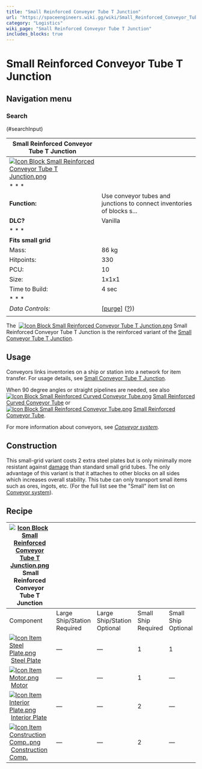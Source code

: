 ```yaml
---
title: "Small Reinforced Conveyor Tube T Junction"
url: "https://spaceengineers.wiki.gg/wiki/Small_Reinforced_Conveyor_Tube_T_Junction"
category: "Logistics"
wiki_page: "Small Reinforced Conveyor Tube T Junction"
includes_blocks: true
---
```


# Small Reinforced Conveyor Tube T Junction

## Navigation menu

### Search

(#searchInput)

| Small Reinforced Conveyor Tube T Junction |     |
| --- | --- |
| [![Icon Block Small Reinforced Conveyor Tube T Junction.png](https://spaceengineers.wiki.gg/images/0/0d/Icon_Block_Small_Reinforced_Conveyor_Tube_T_Junction.png?c2320d)](https://spaceengineers.wiki.gg/wiki/File:Icon_Block_Small_Reinforced_Conveyor_Tube_T_Junction.png) |     |
| * * * |     |
| **Function:** | Use conveyor tubes and junctions to connect inventories of blocks s... |
| **DLC?** | Vanilla |
| * * * |     |
| **Fits small grid** |     |
| Mass: | 86 kg |
| Hitpoints: | 330 |
| PCU: | 10  |
| Size: | 1x1x1 |
| Time to Build: | 4 sec |
| * * * |     |
| _Data Controls:_ | \[[purge](https://spaceengineers.wiki.gg/wiki/Small_Reinforced_Conveyor_Tube_T_Junction?action=purge)\] ([?](https://spaceengineers.wiki.gg/wiki/Template:Info_Block))) |
|     |     |

The  [![Icon Block Small Reinforced Conveyor Tube T Junction.png](https://spaceengineers.wiki.gg/images/thumb/0/0d/Icon_Block_Small_Reinforced_Conveyor_Tube_T_Junction.png/21px-Icon_Block_Small_Reinforced_Conveyor_Tube_T_Junction.png?c2320d)](https://spaceengineers.wiki.gg/wiki/Small_Reinforced_Conveyor_Tube_T_Junction "Small Reinforced Conveyor Tube T Junction") Small Reinforced Conveyor Tube T Junction is the reinforced variant of the [Small Conveyor Tube T Junction](https://spaceengineers.wiki.gg/wiki/Small_Conveyor_Tube_T_Junction "Small Conveyor Tube T Junction").

## Usage

Conveyors links inventories on a ship or station into a network for item transfer. For usage details, see [Small Conveyor Tube T Junction](https://spaceengineers.wiki.gg/wiki/Small_Conveyor_Tube_T_Junction "Small Conveyor Tube T Junction").

When 90 degree angles or straight pipelines are needed, see also  [![Icon Block Small Reinforced Curved Conveyor Tube.png](https://spaceengineers.wiki.gg/images/thumb/b/bc/Icon_Block_Small_Reinforced_Curved_Conveyor_Tube.png/21px-Icon_Block_Small_Reinforced_Curved_Conveyor_Tube.png?c2320d)](https://spaceengineers.wiki.gg/wiki/Small_Reinforced_Curved_Conveyor_Tube "Small Reinforced Curved Conveyor Tube") [Small Reinforced Curved Conveyor Tube](https://spaceengineers.wiki.gg/wiki/Small_Reinforced_Curved_Conveyor_Tube "Small Reinforced Curved Conveyor Tube") or  [![Icon Block Small Reinforced Conveyor Tube.png](https://spaceengineers.wiki.gg/images/thumb/4/40/Icon_Block_Small_Reinforced_Conveyor_Tube.png/21px-Icon_Block_Small_Reinforced_Conveyor_Tube.png?c2320d)](https://spaceengineers.wiki.gg/wiki/Small_Reinforced_Conveyor_Tube "Small Reinforced Conveyor Tube") [Small Reinforced Conveyor Tube](https://spaceengineers.wiki.gg/wiki/Small_Reinforced_Conveyor_Tube "Small Reinforced Conveyor Tube").

For more information about conveyors, see _[Conveyor system](https://spaceengineers.wiki.gg/wiki/Conveyor_system "Conveyor system")._

## Construction

This small-grid variant costs 2 extra steel plates but is only minimally more resistant against [damage](https://spaceengineers.wiki.gg/wiki/Damage_Mechanics "Damage Mechanics") than standard small grid tubes. The only advantage of this variant is that it attaches to other blocks on all sides which increases overall stability. This tube can only transport small items such as ores, ingots, etc. (For the full list see the "Small" item list on [Conveyor system](https://spaceengineers.wiki.gg/wiki/Conveyor_system "Conveyor system")).

## Recipe

| [![Icon Block Small Reinforced Conveyor Tube T Junction.png](https://spaceengineers.wiki.gg/images/thumb/0/0d/Icon_Block_Small_Reinforced_Conveyor_Tube_T_Junction.png/21px-Icon_Block_Small_Reinforced_Conveyor_Tube_T_Junction.png?c2320d)](https://spaceengineers.wiki.gg/wiki/Small_Reinforced_Conveyor_Tube_T_Junction "Small Reinforced Conveyor Tube T Junction") Small Reinforced Conveyor Tube T Junction |     |     |     |     |
| --- | --- | --- | --- | --- |
| Component | Large Ship/Station  <br>Required | Large Ship/Station  <br>Optional | Small Ship  <br>Required | Small Ship  <br>Optional |
| [![Icon Item Steel Plate.png](https://spaceengineers.wiki.gg/images/thumb/4/4c/Icon_Item_Steel_Plate.png/21px-Icon_Item_Steel_Plate.png?437e3a)](https://spaceengineers.wiki.gg/wiki/Steel_Plate "Steel Plate") [Steel Plate](https://spaceengineers.wiki.gg/wiki/Steel_Plate "Steel Plate") | —   | —   | 1   | 1   |
| [![Icon Item Motor.png](https://spaceengineers.wiki.gg/images/thumb/2/2c/Icon_Item_Motor.png/21px-Icon_Item_Motor.png?4a2f3f)](https://spaceengineers.wiki.gg/wiki/Motor "Motor") [Motor](https://spaceengineers.wiki.gg/wiki/Motor "Motor") | —   | —   | 1   | —   |
| [![Icon Item Interior Plate.png](https://spaceengineers.wiki.gg/images/thumb/7/77/Icon_Item_Interior_Plate.png/21px-Icon_Item_Interior_Plate.png?d80f8e)](https://spaceengineers.wiki.gg/wiki/Interior_Plate "Interior Plate") [Interior Plate](https://spaceengineers.wiki.gg/wiki/Interior_Plate "Interior Plate") | —   | —   | 2   | —   |
| [![Icon Item Construction Comp..png](https://spaceengineers.wiki.gg/images/thumb/4/45/Icon_Item_Construction_Comp..png/21px-Icon_Item_Construction_Comp..png?cdc26f)](https://spaceengineers.wiki.gg/wiki/Construction_Comp. "Construction Comp.") [Construction Comp.](https://spaceengineers.wiki.gg/wiki/Construction_Comp. "Construction Comp.") | —   | —   | 2   | —   |